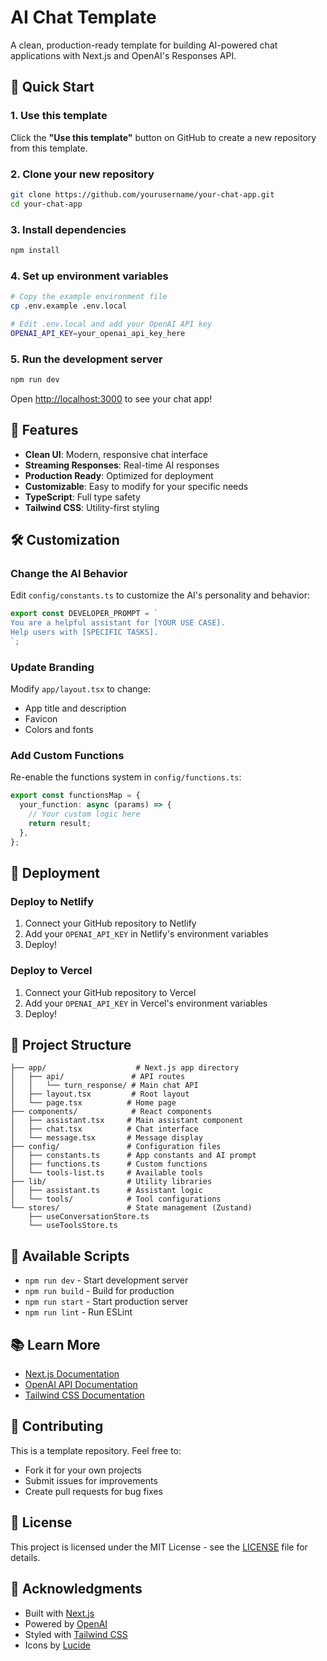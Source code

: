 # AI Chat Template

A clean, production-ready template for building AI-powered chat applications with Next.js and OpenAI's Responses API.

## 🚀 Quick Start

### 1. Use this template
Click the **"Use this template"** button on GitHub to create a new repository from this template.

### 2. Clone your new repository
```bash
git clone https://github.com/yourusername/your-chat-app.git
cd your-chat-app
```

### 3. Install dependencies
```bash
npm install
```

### 4. Set up environment variables
```bash
# Copy the example environment file
cp .env.example .env.local

# Edit .env.local and add your OpenAI API key
OPENAI_API_KEY=your_openai_api_key_here
```

### 5. Run the development server
```bash
npm run dev
```

Open [http://localhost:3000](http://localhost:3000) to see your chat app!

## 🎯 Features

- **Clean UI**: Modern, responsive chat interface
- **Streaming Responses**: Real-time AI responses
- **Production Ready**: Optimized for deployment
- **Customizable**: Easy to modify for your specific needs
- **TypeScript**: Full type safety
- **Tailwind CSS**: Utility-first styling

## 🛠️ Customization

### Change the AI Behavior
Edit `config/constants.ts` to customize the AI's personality and behavior:

```typescript
export const DEVELOPER_PROMPT = `
You are a helpful assistant for [YOUR USE CASE].
Help users with [SPECIFIC TASKS].
`;
```

### Update Branding
Modify `app/layout.tsx` to change:
- App title and description
- Favicon
- Colors and fonts

### Add Custom Functions
Re-enable the functions system in `config/functions.ts`:

```typescript
export const functionsMap = {
  your_function: async (params) => {
    // Your custom logic here
    return result;
  },
};
```

## 🚀 Deployment

### Deploy to Netlify
1. Connect your GitHub repository to Netlify
2. Add your `OPENAI_API_KEY` in Netlify's environment variables
3. Deploy!

### Deploy to Vercel
1. Connect your GitHub repository to Vercel
2. Add your `OPENAI_API_KEY` in Vercel's environment variables
3. Deploy!

## 📁 Project Structure

```
├── app/                    # Next.js app directory
│   ├── api/               # API routes
│   │   └── turn_response/ # Main chat API
│   ├── layout.tsx         # Root layout
│   └── page.tsx          # Home page
├── components/            # React components
│   ├── assistant.tsx     # Main assistant component
│   ├── chat.tsx          # Chat interface
│   └── message.tsx       # Message display
├── config/               # Configuration files
│   ├── constants.ts      # App constants and AI prompt
│   ├── functions.ts      # Custom functions
│   └── tools-list.ts     # Available tools
├── lib/                  # Utility libraries
│   ├── assistant.ts      # Assistant logic
│   └── tools/            # Tool configurations
└── stores/               # State management (Zustand)
    ├── useConversationStore.ts
    └── useToolsStore.ts
```

## 🔧 Available Scripts

- `npm run dev` - Start development server
- `npm run build` - Build for production
- `npm run start` - Start production server
- `npm run lint` - Run ESLint

## 📚 Learn More

- [Next.js Documentation](https://nextjs.org/docs)
- [OpenAI API Documentation](https://platform.openai.com/docs)
- [Tailwind CSS Documentation](https://tailwindcss.com/docs)

## 🤝 Contributing

This is a template repository. Feel free to:
- Fork it for your own projects
- Submit issues for improvements
- Create pull requests for bug fixes

## 📄 License

This project is licensed under the MIT License - see the [LICENSE](LICENSE) file for details.

## 🙏 Acknowledgments

- Built with [Next.js](https://nextjs.org/)
- Powered by [OpenAI](https://openai.com/)
- Styled with [Tailwind CSS](https://tailwindcss.com/)
- Icons by [Lucide](https://lucide.dev/)